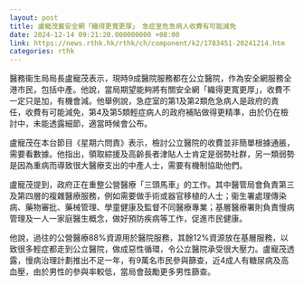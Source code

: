 ```yaml
---
layout: post
title: 盧寵茂冀安全網「織得更寬更厚」　急症室危急病人收費有可能減免
date: 2024-12-14 09:21:20.000000000 +08:00
link: https://news.rthk.hk/rthk/ch/component/k2/1783451-20241214.htm
categories: rthk
---
```


醫務衞生局局長盧寵茂表示，現時9成醫院服務都在公立醫院，作為安全網服務全港市民，包括中產。他說，當局期望能夠將有關安全網「織得更寬更厚」，收費不一定只是加，有機會減。他舉例說，急症室的第1及第2類危急病人是政府的責任，收費有可能減免，第4及第5類輕症病人的政府補貼做得更精準，由於仍在檢討中，未能透露細節，適當時候會公布。

盧寵茂在本台節目《星期六問責》表示，檢討公立醫院的收費並非簡單根據通脹，需要看數據。他指出，領取綜援及高齡長者津貼人士肯定是弱勢社群，另一類弱勢是因為重病而導致很大醫療支出的中產人士，需要有機制協助他們。

盧寵茂提到，政府正在重整公營醫療「三頭馬車」的工作。其中醫管局會負責第三及第四層的複雜醫療服務，例如需要做手術或器官移植的人士；衞生署處理傳染病、藥物審批、藥械管理、學童健康及監督不同醫療專業；基層醫療署則負責慢病管理及一人一家庭醫生概念，做好預防疾病等工作，促進市民健康。

他說，過往的公營醫療88%資源用於醫院服務，其餘12%資源放在基層服務，以致很多輕症都走到公立醫院，做成惡性循環，令公立醫院承受很大壓力。盧寵茂透露，慢病治理計劃推出不足一年，有9萬名市民參與篩查，近4成人有糖尿病及高血壓，由於男性的參與率較低，當局會鼓勵更多男性篩查。
